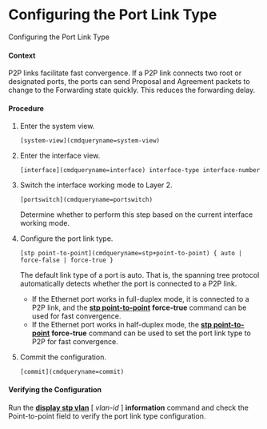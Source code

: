 Configuring the Port Link Type
==============================

Configuring the Port Link Type

#### Context

P2P links facilitate fast convergence. If a P2P link connects two root or designated ports, the ports can send Proposal and Agreement packets to change to the Forwarding state quickly. This reduces the forwarding delay.


#### Procedure

1. Enter the system view.
   
   
   ```
   [system-view](cmdqueryname=system-view)
   ```
2. Enter the interface view.
   
   
   ```
   [interface](cmdqueryname=interface) interface-type interface-number
   ```
3. Switch the interface working mode to Layer 2.
   
   
   ```
   [portswitch](cmdqueryname=portswitch)
   ```
   
   Determine whether to perform this step based on the current interface working mode.
4. Configure the port link type.
   
   
   ```
   [stp point-to-point](cmdqueryname=stp+point-to-point) { auto | force-false | force-true }
   ```
   
   The default link type of a port is auto. That is, the spanning tree protocol automatically detects whether the port is connected to a P2P link.
   
   * If the Ethernet port works in full-duplex mode, it is connected to a P2P link, and the [**stp point-to-point**](cmdqueryname=stp+point-to-point) **force-true** command can be used for fast convergence.
   * If the Ethernet port works in half-duplex mode, the [**stp point-to-point**](cmdqueryname=stp+point-to-point) **force-true** command can be used to set the port link type to P2P for fast convergence.
5. Commit the configuration.
   
   
   ```
   [commit](cmdqueryname=commit)
   ```

#### Verifying the Configuration

Run the [**display stp vlan**](cmdqueryname=display+stp+vlan) [ *vlan-id* ] **information** command and check the Point-to-point field to verify the port link type configuration.